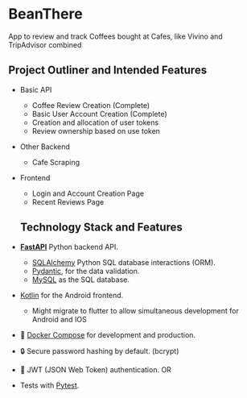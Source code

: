 # BeanThere
App to review and track Coffees bought at Cafes, like Vivino and TripAdvisor combined


  ## Project Outliner and Intended Features

- Basic API
  - Coffee Review Creation (Complete)
  - Basic User Account Creation (Complete)
  - Creation and allocation of user tokens
  - Review ownership based on use token

- Other Backend
  - Cafe Scraping

- Frontend
  - Login and Account Creation Page
  - Recent Reviews Page

  ## Technology Stack and Features

-  [**FastAPI**](https://fastapi.tiangolo.com) Python backend API.
    -  [SQLAlchemy](https://www.sqlalchemy.org/) Python SQL database interactions (ORM).
    -  [Pydantic](https://docs.pydantic.dev), for the data validation.
    -  [MySQL](https://www.mysql.com/) as the SQL database.
-  [Kotlin](https://kotlinlang.org/) for the Android frontend.
    -  Might migrate to flutter to allow simultaneous development for Android and IOS
- 🐋 [Docker Compose](https://www.docker.com) for development and production.
- 🔒 Secure password hashing by default. (bcrypt)
- 🔑 JWT (JSON Web Token) authentication. OR 
-  Tests with [Pytest](https://pytest.org).